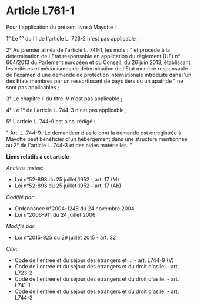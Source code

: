 # Article L761-1

Pour l'application du présent livre à Mayotte : 

1° Le 1° du III de l'article L. 723-2 n'est pas applicable ; 

2° Au premier alinéa de l'article L. 741-1, les mots : " et procède à la détermination de l'Etat responsable en application
du règlement (UE) n° 604/2013 du Parlement européen et du Conseil, du 26 juin 2013, établissant les critères et mécanismes de
détermination de l'Etat membre responsable de l'examen d'une demande de protection internationale introduite dans l'un des
Etats membres par un ressortissant de pays tiers ou un apatride " ne sont pas applicables ; 

3° Le chapitre II du titre IV n'est pas applicable ; 

4° Le 1° de l'article L. 744-3 n'est pas applicable ; 

5° L'article L. 744-9 est ainsi rédigé : 

" Art. L. 744-9.-Le demandeur d'asile dont la demande est enregistrée à Mayotte peut bénéficier d'un hébergement dans une
structure mentionnée au 2° de l'article L. 744-3 et des aides matérielles. "

**Liens relatifs à cet article**

_Anciens textes_:

  - Loi n°52-893 du 25 juillet 1952 - art. 17 (M)
  - Loi n°52-893 du 25 juillet 1952 - art. 17 (Ab)

_Codifié par_:

  - Ordonnance n°2004-1248 du 24 novembre 2004
  - Loi n°2006-911 du 24 juillet 2006

_Modifié par_:

  - Loi n°2015-925 du 29 juillet 2015 - art. 32

_Cite_:

  - Code de l'entrée et du séjour des étrangers et ... - art. L744-9 (V)
  - Code de l'entrée et du séjour des étrangers et du droit d'asile. - art. L723-2
  - Code de l'entrée et du séjour des étrangers et du droit d'asile. - art. L741-1
  - Code de l'entrée et du séjour des étrangers et du droit d'asile. - art. L744-3
